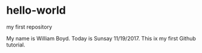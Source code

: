 # hello-world
my first repository

My name is William Boyd.  Today is Sunsay 11/19/2017.
This ix my first Github tutorial.
